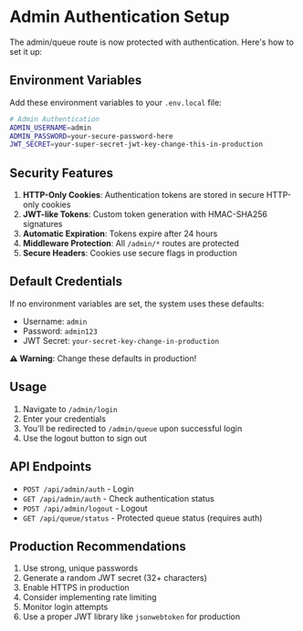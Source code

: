 # Admin Authentication Setup

The admin/queue route is now protected with authentication. Here's how to set it up:

## Environment Variables

Add these environment variables to your `.env.local` file:

```bash
# Admin Authentication
ADMIN_USERNAME=admin
ADMIN_PASSWORD=your-secure-password-here
JWT_SECRET=your-super-secret-jwt-key-change-this-in-production
```

## Security Features

1. **HTTP-Only Cookies**: Authentication tokens are stored in secure HTTP-only cookies
2. **JWT-like Tokens**: Custom token generation with HMAC-SHA256 signatures
3. **Automatic Expiration**: Tokens expire after 24 hours
4. **Middleware Protection**: All `/admin/*` routes are protected
5. **Secure Headers**: Cookies use secure flags in production

## Default Credentials

If no environment variables are set, the system uses these defaults:
- Username: `admin`
- Password: `admin123`
- JWT Secret: `your-secret-key-change-in-production`

**⚠️ Warning**: Change these defaults in production!

## Usage

1. Navigate to `/admin/login`
2. Enter your credentials
3. You'll be redirected to `/admin/queue` upon successful login
4. Use the logout button to sign out

## API Endpoints

- `POST /api/admin/auth` - Login
- `GET /api/admin/auth` - Check authentication status
- `POST /api/admin/logout` - Logout
- `GET /api/queue/status` - Protected queue status (requires auth)

## Production Recommendations

1. Use strong, unique passwords
2. Generate a random JWT secret (32+ characters)
3. Enable HTTPS in production
4. Consider implementing rate limiting
5. Monitor login attempts
6. Use a proper JWT library like `jsonwebtoken` for production
